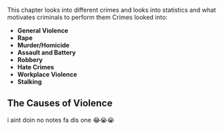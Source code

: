 This chapter looks into different crimes and looks into statistics and what motivates criminals to perform them
Crimes looked into:
-  **General Violence**
-  **Rape**
-  **Murder/Homicide**
-  **Assault and Battery**
-  **Robbery**
-  **Hate Crimes**
-  **Workplace Violence**
-  **Stalking**



## The Causes of Violence

i aint doin no notes fa dis one 😂😭😭

